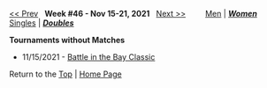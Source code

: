 <a name="top"></a>[<< Prev](women_doubles_2145.md) &nbsp; **Week #46 - Nov 15-21, 2021** &nbsp; [Next >>](women_doubles_2202.md) &nbsp;&nbsp;&nbsp;&nbsp;&nbsp;&nbsp;&nbsp; [Men](./men_doubles_2146.md) &#124; [***Women***](./women_doubles_2146.md) &nbsp;&nbsp;&nbsp;&nbsp;&nbsp; [Singles](./women_singles_2146.md) &#124; [***Doubles***](./women_doubles_2146.md)

**Tournaments without Matches**  
- 11/15/2021 - <a href="https://colleges.wearecollegetennis.com/competitions/UnivOfSanFranciscoW/Tournaments/Overview/1A506BE3-9443-469C-B392-592E0684A825" target="_blank">Battle in the Bay Classic</a>  

Return to the [Top](./women_doubles_2146.md) &#124; [Home Page](../../index.md)